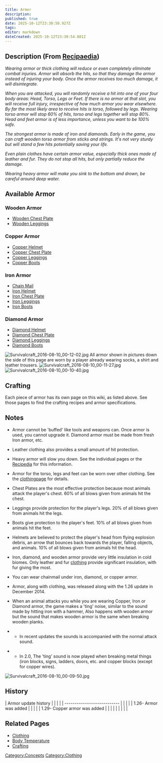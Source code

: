 ```yaml
---
title: Armor
description: 
published: true
date: 2025-10-12T23:30:58.927Z
tags: 
editor: markdown
dateCreated: 2025-10-12T23:30:54.801Z
---
```


## Description (From [Recipaedia](Recipaedia "wikilink"))

*Wearing armor or thick clothing will reduce or even completely
eliminate combat injuries. Armor will absorb the hits, so that they
damage the armor instead of injuring your body. Once the armor receives
too much damage, it will disintegrate.*

*When you are attacked, you will randomly receive a hit into one of your
four body areas: Head, Torso, Legs or Feet. If there is no armor at that
slot, you will receive full injury, irrespective of how much armor you
wear elsewhere. By far the most likely area to receive hits is torso,
followed by legs. Wearing torso armor will stop 60% of hits, torso and
legs together will stop 80%. Head and feet armor is of less importance,
unless you want to be 100% safe.*

*The strongest armor is made of iron and diamonds. Early in the game,
you can craft wooden torso armor from sticks and strings. It's not very
sturdy but will stand a few hits potentially saving your life.*

*Even plain clothes have certain armor value, especially thick ones made
of leather and fur. They do not stop all hits, but only partially reduce
the damage.*

*Wearing heavy armor will make you sink to the bottom and drown, be
careful around deep water.*

## Available Armor

### Wooden Armor

  - [Wooden Chest Plate](Wooden_Chest_Plate "wikilink")
  - [Wooden Leggings](Wooden_Leggings "wikilink")

### Copper Armor

  - [Copper Helmet](Copper_Helmet "wikilink")
  - [Copper Chest Plate](Copper_Chest_Plate "wikilink")
  - [Copper Leggings](Copper_Leggings "wikilink")
  - [Copper Boots](Copper_Boots "wikilink")

### Iron Armor

  - [Chain Mail](Chain_Mail "wikilink")
  - [Iron Helmet](Iron_Helmet "wikilink")
  - [Iron Chest Plate](Iron_Chest_Plate "wikilink")
  - [Iron Leggings](Iron_Leggings "wikilink")
  - [Iron Boots](Iron_Boots "wikilink")

### Diamond Armor

  - [Diamond Helmet](Diamond_Helmet "wikilink")
  - [Diamond Chest Plate](Diamond_Chest_Plate "wikilink")
  - [Diamond Leggings](Diamond_Leggings "wikilink")
  - [Diamond Boots](Diamond_Boots "wikilink")

![Survivalcraft_2016-08-10_00-12-02.jpg](Survivalcraft_2016-08-10_00-12-02.jpg
"Survivalcraft_2016-08-10_00-12-02.jpg") All armor shown in pictures
down the side of this page are worn by a player already wearing socks, a
shirt and leather trousers.
![Survivalcraft_2016-08-10_00-11-27.jpg](Survivalcraft_2016-08-10_00-11-27.jpg
"Survivalcraft_2016-08-10_00-11-27.jpg")
![Survivalcraft_2016-08-10_00-10-40.jpg](Survivalcraft_2016-08-10_00-10-40.jpg
"Survivalcraft_2016-08-10_00-10-40.jpg")

## Crafting

Each piece of armor has its own page on this wiki, as listed above. See
those pages to find the crafting recipes and armor specifications. 

## Notes

  - Armor cannot be 'buffed' like tools and weapons can. Once armor is
    used, you cannot upgrade it. Diamond armor must be made from fresh
    Iron armor, etc.

<!-- end list -->

  - Leather clothing also provides a small amount of hit protection.

<!-- end list -->

  - Heavy armor will slow you down. See the individual pages or the
    [Recipedia](Recipedia "wikilink") for this information.

<!-- end list -->

  - Armor for the torso, legs and feet can be worn over other clothing.
    See the [clothingpage](clothing "wikilink") for details. 

<!-- end list -->

  - Chest Plates are the most effective protection because most animals
    attack the player's chest. 60% of all blows given from animals hit
    the chest.

<!-- end list -->

  - Leggings provide protection for the player's legs. 20% of all blows
    given from animals hit the legs.

<!-- end list -->

  - Boots give protection to the player's feet. 10% of all blows given
    from animals hit the feet.

<!-- end list -->

  - Helmets are believed to protect the player's head from flying
    explosion debris, an arrow that bounces back towards the player,
    falling objects, and animals. 10% of all blows given from animals
    hit the head.

<!-- end list -->

  - Iron, diamond, and wooden armor provide very little insulation in
    cold biomes. Only leather and fur [clothing](clothing "wikilink")
    provide significant insulation, with fur giving the most. 

<!-- end list -->

  - You can wear chainmail under iron, diamond, or copper armor.

<!-- end list -->

  - Armor, along with clothing, was released along with the 1.26 update
    in December 2014.

<!-- end list -->

  - When an animal attacks you while you are wearing Copper, Iron or
    Diamond armor, the game makes a 'ting' noise, similar to the sound
    made by hitting iron with a hammer, Also happens with wooden armor
    but the sound that makes wooden armor is the same when breaking
    wooden planks.

<!-- end list -->

  -   - In recent updates the sounds is accompanied with the normal
        attack sound.

<!-- end list -->

  -   - In 2.0, The 'ting' sound is now played when breaking metal
        things (iron blocks, signs, ladders, doors, etc. and copper
        blocks (except for copper wires).

![Survivalcraft_2016-08-10_00-09-50.jpg](Survivalcraft_2016-08-10_00-09-50.jpg
"Survivalcraft_2016-08-10_00-09-50.jpg")

## History

| Armor update history         |  |  |  |
| ---------------------------- |  |  |  |
| 1.26- Armor was added        |  |  |  |
| 1.29- Copper armor was added |  |  |  |
|                              |  |  |  |

## Related Pages

  - [Clothing](Clothing "wikilink")
  - [Body Temperature](Body_Temperature "wikilink")
  - [Crafting](Crafting "wikilink")

[Category:Concepts](Category:Concepts "wikilink")
[Category:Clothing](Category:Clothing "wikilink")